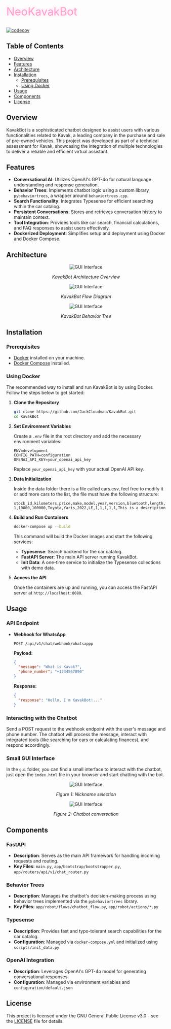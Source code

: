 <div style="text-align: left; font-size: 2.5em; margin-bottom: 30px; color: #ff9ecd; text-shadow: 0 0 10px rgba(255, 105, 180, 0.3);">
  NeoKavakBot
</div>

[![codecov](https://codecov.io/gh/JackCloudman/KavakBot/branch/main/graph/badge.svg?token=Q1XXDAKDFR)](https://codecov.io/gh/JackCloudman/KavakBot)

## Table of Contents

- [Overview](#overview)
- [Features](#features)
- [Architecture](#architecture)
- [Installation](#installation)
  - [Prerequisites](#prerequisites)
  - [Using Docker](#using-docker)
- [Usage](#usage)
- [Components](#components)
- [License](#license)

## Overview

KavakBot is a sophisticated chatbot designed to assist users with various functionalities related to Kavak, a leading company in the purchase and sale of pre-owned vehicles. This project was developed as part of a technical assessment for Kavak, showcasing the integration of multiple technologies to deliver a reliable and efficient virtual assistant.

## Features

- **Conversational AI**: Utilizes OpenAI's GPT-4o for natural language understanding and response generation.
- **Behavior Trees**: Implements chatbot logic using a custom library `pybehaviortrees`, a wrapper around `behaviortrees.cpp`.
- **Search Functionality**: Integrates Typesense for efficient searching within the car catalog.
- **Persistent Conversations**: Stores and retrieves conversation history to maintain context.
- **Tool Integration**: Provides tools like car search, financial calculations, and FAQ responses to assist users effectively.
- **Dockerized Deployment**: Simplifies setup and deployment using Docker and Docker Compose.

## Architecture
<div style="text-align: center;">
  <img src="assets/architecture.png" alt="GUI Interface" />
  <p><em>KavakBot Architecture Overview</em></p>
</div>

<div style="text-align: center;">
  <img src="assets/flowdiagram.png" alt="GUI Interface" />
  <p><em>KavakBot Flow Diagram</em></p>
</div>

<div style="text-align: center;">
  <img src="assets/behaviortree.png" alt="GUI Interface" />
  <p><em>KavakBot Behavior Tree</em></p>
</div>

## Installation

### Prerequisites

- [Docker](https://www.docker.com/get-started) installed on your machine.
- [Docker Compose](https://docs.docker.com/compose/install/) installed.

### Using Docker

The recommended way to install and run KavakBot is by using Docker. Follow the steps below to get started:

1. **Clone the Repository**

   ```bash
   git clone https://github.com/JackCloudman/KavakBot.git
   cd KavakBot
   ```

2. **Set Environment Variables**

   Create a `.env` file in the root directory and add the necessary environment variables:

   ```env
   ENV=development
   CONFIG_PATH=configuration
   OPENAI_API_KEY=your_openai_api_key
   ```

   Replace `your_openai_api_key` with your actual OpenAI API key.

3. **Data Initialization**

    Inside the data folder there is a file called cars.csv, feel free to modify it or add more cars to the list, the file must have the following structure:
    ```csv
   stock_id,kilometers,price,make,model,year,version,bluetooth,length,width,height,carplay,description
    1,10000,100000,Toyota,Yaris,2022,LE,1,1,1,1,1,This is a description
    ```

4. **Build and Run Containers**

   ```bash
   docker-compose up --build
   ```

   This command will build the Docker images and start the following services:

   - **Typesense**: Search backend for the car catalog.
   - **FastAPI Server**: The main API server running KavakBot.
   - **Init Data**: A one-time service to initialize the Typesense collections with demo data.

5. **Access the API**

   Once the containers are up and running, you can access the FastAPI server at `http://localhost:8080`.

## Usage

### API Endpoint

- **Webhook for WhatsApp**

  ```
  POST /api/v1/chat/webhook/whatsappp
  ```

  **Payload:**

  ```json
  {
    "message": "What is Kavak?",
    "phone_number": "+1234567890"
  }
  ```

  **Response:**

  ```json
  {
    "response": "Hello, I'm KavakBot!..."
  }
  ```

### Interacting with the Chatbot

Send a POST request to the webhook endpoint with the user's message and phone number. The chatbot will process the message, interact with integrated tools (like searching for cars or calculating finances), and respond accordingly.

### Small GUI Interface

In the `gui` folder, you can find a small interface to interact with the chatbot, just open the `index.html` file in your browser and start chatting with the bot.
<div style="text-align: center;">
  <img src="assets/gui1.png" alt="GUI Interface" />
  <p><em>Figure 1: Nickname selection</em></p>
</div>

<div style="text-align: center;">
  <img src="assets/gui2.png" alt="GUI Interface" />
  <p><em>Figure 2: Chatbot conversation</em></p>
</div>

## Components

### FastAPI

- **Description**: Serves as the main API framework for handling incoming requests and routing.
- **Key Files**: `main.py`, `app/bootstrap/bootstrapper.py`, `app/routers/api/v1/chat_router.py`

### Behavior Trees

- **Description**: Manages the chatbot's decision-making process using behavior trees implemented via the `pybehaviortrees` library.
- **Key Files**: `app/robot/flows/chatbot_flow.py`, `app/robot/actions/*.py`

### Typesense

- **Description**: Provides fast and typo-tolerant search capabilities for the car catalog.
- **Configuration**: Managed via `docker-compose.yml` and initialized using `scripts/init_data.py`

### OpenAI Integration

- **Description**: Leverages OpenAI's GPT-4o model for generating conversational responses.
- **Configuration**: Managed via environment variables and `configuration/default.json`

## License

This project is licensed under the GNU General Public License v3.0 - see the [LICENSE](LICENSE) file for details.
